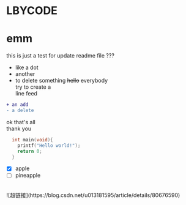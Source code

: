 # LBYCODE
emm
====
this is just a test for update readme file 
???
* like a dot
* another
* to delete something ~~hello~~ everybody<br>
try to create a<br> line feed <br>
``` diff 
+ an add
- a delete 
```
ok that's all<br>
thank you
```C
  int main(void){
    printf("Hello world!");
    return 0;
  }
```
- [x] apple
- [ ] pineapple
<br>
![超链接](https://blog.csdn.net/u013181595/article/details/80676590)
